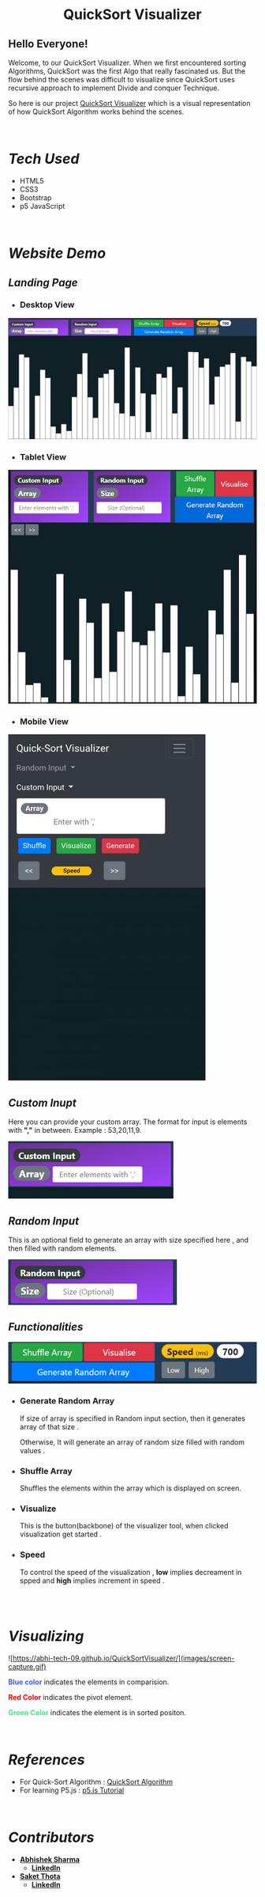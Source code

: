 <h1 align="center">
    <strong>QuickSort Visualizer</strong>
    <br>
</h1>

## Hello Everyone!

<p>
Welcome, to our QuickSort Visualizer.
When we first encountered sorting Algorithms, QuickSort was the first Algo that really fascinated us. But the flow behind the scenes was difficult to visualize since QuickSort uses recursive approach to implement Divide and conquer Technique.
<br> 
</p>

So here is our project [QuickSort Visualizer](https://abhi-tech-09.github.io/QuickSortVisualizer/) which is a visual representation of how QuickSort Algorithm works behind the scenes.

<br>

# _**Tech Used**_
* HTML5
* CSS3
* Bootstrap
* p5 JavaScript

<br>

# _**Website Demo**_

## *Landing Page*

* ### Desktop View 
![](images/desktop.png)

* ### Tablet View
![](images/tab.png)

* ### Mobile View
![](images/mobile_new.jpg)

## *Custom Inupt*

Here you can provide your custom array. The format for input is elements with **","** in between. Example : 53,20,11,9.

![](images/custom.png)

## *Random Input*

This is an optional field to generate an array with size specified here , and then filled with random elements.

![](images/random.png)


## *Functionalities*
![](images/functions.png)
* ### Generate Random Array

    If size of array is specified in Random input section, then it generates array of that size .

    Otherwise, It will generate an array of random size filled with random values .

* ### Shuffle Array

    Shuffles the elements within the array which is displayed on screen.
* ### Visualize

    This is the button(backbone) of the visualizer tool, when clicked visualization get started .
* ### Speed

    To control the speed of the visualization , **low** implies decreament in spped and **high** implies increment in speed .
<br>
<br>

# _**Visualizing**_

![https://abhi-tech-09.github.io/QuickSortVisualizer/](images/screen-capture.gif)

			
**<span style="color:#3b5bff">Blue color</span>** indicates the elements in comparision.

**<span style="color:#F00000">Red Color</span>**  indicates the pivot element.

**<span style="color:#38ef7d">Green Color</span>** indicates the element is in sorted positon. 

<br>

# _**References**_

* For Quick-Sort Algorithm : [QuickSort Algorithm](https://www.geeksforgeeks.org/quick-sort/)
* For learning P5.js : [p5.js Tutorial](https://www.youtube.com/watch?v=HerCR8bw_GE&list=PLRqwX-V7Uu6Zy51Q-x9tMWIv9cueOFTFA)

<br>

# _**Contributors**_
<h4> <strong>

* [Abhishek Sharma](https://github.com/Abhi-tech-09)
    * [LinkedIn](https://www.google.com)
* [Saket Thota](https://github.com/SaketThota)
    * [LinkedIn](https://www.linkedin.com/in/saket-thota-163227192)

</strong> 
